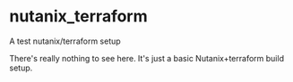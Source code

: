 # nutanix_terraform
A test nutanix/terraform setup

There's really nothing to see here. It's just a basic Nutanix+terraform build setup.
